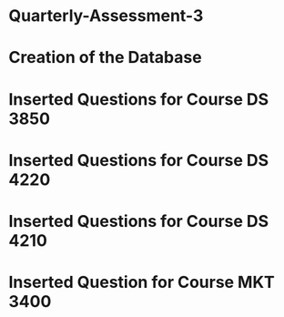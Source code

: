 # Quarterly-Assessment-3
# Creation of the Database
# Inserted Questions for Course DS 3850
# Inserted Questions for Course DS 4220
# Inserted Questions for Course DS 4210
# Inserted Question for Course MKT 3400
